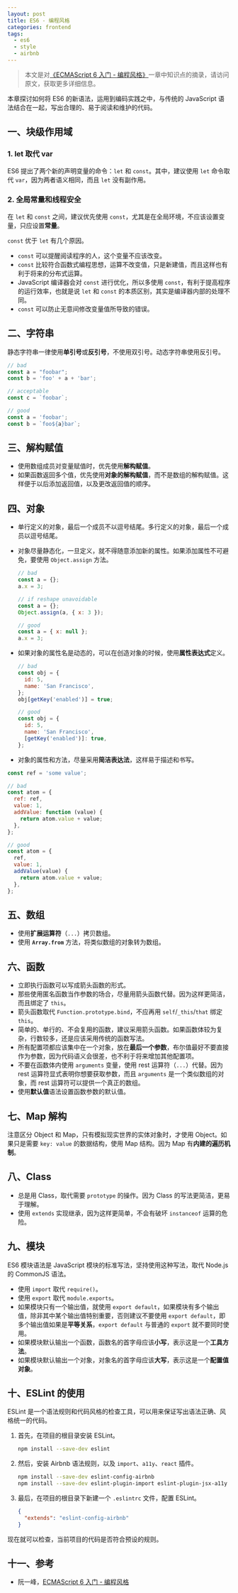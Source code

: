 ```yaml
---
layout: post
title: ES6 - 编程风格
categories: frontend
tags:
  - es6
  - style
  - airbnb
---
```


> 本文是对[《ECMAScript 6 入门 - 编程风格》](https://es6.ruanyifeng.com/#docs/style)一章中知识点的摘录，请访问原文，获取更多详细信息。

本章探讨如何将 ES6 的新语法，运用到编码实践之中，与传统的 JavaScript 语法结合在一起，写出合理的、易于阅读和维护的代码。

## 一、块级作用域

### 1. let 取代 var

ES6 提出了两个新的声明变量的命令：`let` 和 `const`。其中，建议使用 `let` 命令取代 `var`，因为两者语义相同，而且 `let` 没有副作用。

### 2. 全局常量和线程安全

在 `let` 和 `const` 之间，建议优先使用 `const`，尤其是在全局环境，不应该设置变量，只应设置**常量**。

`const` 优于 `let` 有几个原因。

- `const` 可以提醒阅读程序的人，这个变量不应该改变。
- `const` 比较符合函数式编程思想，运算不改变值，只是新建值，而且这样也有利于将来的分布式运算。
- JavaScript 编译器会对 `const` 进行优化，所以多使用 `const`，有利于提高程序的运行效率，也就是说 `let` 和 `const` 的本质区别，其实是编译器内部的处理不同。
- `const` 可以防止无意间修改变量值所导致的错误。

## 二、字符串

静态字符串一律使用**单引号**或**反引号**，不使用双引号。动态字符串使用反引号。

```javascript
// bad
const a = "foobar";
const b = 'foo' + a + 'bar';

// acceptable
const c = `foobar`;

// good
const a = 'foobar';
const b = `foo${a}bar`;
```

## 三、解构赋值

- 使用数组成员对变量赋值时，优先使用**解构赋值**。
- 如果函数返回多个值，优先使用**对象的解构赋值**，而不是数组的解构赋值。这样便于以后添加返回值，以及更改返回值的顺序。

## 四、对象

- 单行定义的对象，最后一个成员不以逗号结尾。多行定义的对象，最后一个成员以逗号结尾。
- 对象尽量静态化，一旦定义，就不得随意添加新的属性。如果添加属性不可避免，要使用 `Object.assign` 方法。

  ```javascript
  // bad
  const a = {};
  a.x = 3;

  // if reshape unavoidable
  const a = {};
  Object.assign(a, { x: 3 });

  // good
  const a = { x: null };
  a.x = 3;
  ```

- 如果对象的属性名是动态的，可以在创造对象的时候，使用**属性表达式**定义。

  ```javascript
  // bad
  const obj = {
    id: 5,
    name: 'San Francisco',
  };
  obj[getKey('enabled')] = true;

  // good
  const obj = {
    id: 5,
    name: 'San Francisco',
    [getKey('enabled')]: true,
  };
  ```

- 对象的属性和方法，尽量采用**简洁表达法**，这样易于描述和书写。

```javascript
const ref = 'some value';

// bad
const atom = {
  ref: ref,
  value: 1,
  addValue: function (value) {
    return atom.value + value;
  },
};

// good
const atom = {
  ref,
  value: 1,
  addValue(value) {
    return atom.value + value;
  },
};
```

## 五、数组

- 使用**扩展运算符**（`...`）拷贝数组。
- 使用 **`Array.from`** 方法，将类似数组的对象转为数组。

## 六、函数

- 立即执行函数可以写成箭头函数的形式。
- 那些使用匿名函数当作参数的场合，尽量用箭头函数代替。因为这样更简洁，而且绑定了 `this`。
- 箭头函数取代 `Function.prototype.bind`，不应再用 `self`/`_this`/`that` 绑定 `this`。
- 简单的、单行的、不会复用的函数，建议采用箭头函数。如果函数体较为复杂，行数较多，还是应该采用传统的函数写法。
- 所有配置项都应该集中在一个对象，放在**最后一个参数**，布尔值最好不要直接作为参数，因为代码语义会很差，也不利于将来增加其他配置项。
- 不要在函数体内使用 `arguments` 变量，使用 rest 运算符（`...`）代替。因为 rest 运算符显式表明你想要获取参数，而且 `arguments` 是一个类似数组的对象，而 rest 运算符可以提供一个真正的数组。
- 使用**默认值**语法设置函数参数的默认值。

## 七、Map 解构

注意区分 Object 和 Map，只有模拟现实世界的实体对象时，才使用 Object。如果只是需要 `key: value` 的数据结构，使用 Map 结构。因为 Map 有**内建的遍历机制**。

## 八、Class

- 总是用 Class，取代需要 `prototype` 的操作。因为 Class 的写法更简洁，更易于理解。
- 使用 `extends` 实现继承，因为这样更简单，不会有破坏 `instanceof` 运算的危险。

## 九、模块

ES6 模块语法是 JavaScript 模块的标准写法，坚持使用这种写法，取代 Node.js 的 CommonJS 语法。

- 使用 `import` 取代 `require()`。
- 使用 `export` 取代 `module.exports`。
- 如果模块只有一个输出值，就使用 `export default`，如果模块有多个输出值，除非其中某个输出值特别重要，否则建议不要使用 `export default`，即多个输出值如果是**平等关系**，`export default` 与普通的 `export` 就不要同时使用。
- 如果模块默认输出一个函数，函数名的首字母应该**小写**，表示这是一个**工具方法**。
- 如果模块默认输出一个对象，对象名的首字母应该**大写**，表示这是一个**配置值对象**。

## 十、ESLint 的使用

ESLint 是一个语法规则和代码风格的检查工具，可以用来保证写出语法正确、风格统一的代码。

1. 首先，在项目的根目录安装 ESLint。

    ```bash
    npm install --save-dev eslint
    ```

2. 然后，安装 Airbnb 语法规则，以及 `import`、`a11y`、`react` 插件。

    ```bash
    npm install --save-dev eslint-config-airbnb
    npm install --save-dev eslint-plugin-import eslint-plugin-jsx-a11y eslint-plugin-react
    ```

3. 最后，在项目的根目录下新建一个 `.eslintrc` 文件，配置 ESLint。

    ```json
    {
      "extends": "eslint-config-airbnb"
    }
    ```

现在就可以检查，当前项目的代码是否符合预设的规则。

## 十一、参考

- 阮一峰，[ECMAScript 6 入门 - 编程风格](https://es6.ruanyifeng.com/#docs/style)
